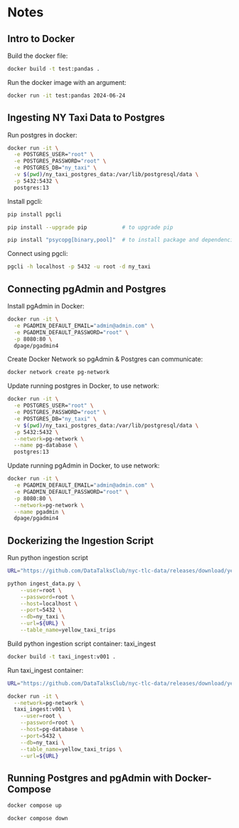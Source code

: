 # Notes


## Intro to Docker

Build the docker file:

```bash
docker build -t test:pandas .
```

Run the docker image with an argument:

```bash
docker run -it test:pandas 2024-06-24
```


## Ingesting NY Taxi Data to Postgres

Run postgres in docker:

```bash
docker run -it \
  -e POSTGRES_USER="root" \
  -e POSTGRES_PASSWORD="root" \
  -e POSTGRES_DB="ny_taxi" \
  -v $(pwd)/ny_taxi_postgres_data:/var/lib/postgresql/data \
  -p 5432:5432 \
  postgres:13
```

Install pgcli: 

```bash
pip install pgcli

pip install --upgrade pip           # to upgrade pip

pip install "psycopg[binary,pool]"  # to install package and dependencies
```

Connect using pgcli:

```bash
pgcli -h localhost -p 5432 -u root -d ny_taxi
```


## Connecting pgAdmin and Postgres

Install pgAdmin in Docker:

```bash
docker run -it \
  -e PGADMIN_DEFAULT_EMAIL="admin@admin.com" \
  -e PGADMIN_DEFAULT_PASSWORD="root" \
  -p 8080:80 \
  dpage/pgadmin4
```

Create Docker Network so pgAdmin & Postgres can communicate:

```bash
docker network create pg-network
```

Update running postgres in Docker, to use network:

```bash
docker run -it \
  -e POSTGRES_USER="root" \
  -e POSTGRES_PASSWORD="root" \
  -e POSTGRES_DB="ny_taxi" \
  -v $(pwd)/ny_taxi_postgres_data:/var/lib/postgresql/data \
  -p 5432:5432 \
  --network=pg-network \
  --name pg-database \
  postgres:13
```

Update running pgAdmin in Docker, to use network:

```bash
docker run -it \
  -e PGADMIN_DEFAULT_EMAIL="admin@admin.com" \
  -e PGADMIN_DEFAULT_PASSWORD="root" \
  -p 8080:80 \
  --network=pg-network \
  --name pgadmin \
  dpage/pgadmin4
```


## Dockerizing the Ingestion Script

Run python ingestion script

```bash
URL="https://github.com/DataTalksClub/nyc-tlc-data/releases/download/yellow/yellow_tripdata_2021-01.csv.gz"

python ingest_data.py \
    --user=root \
    --password=root \
    --host=localhost \
    --port=5432 \
    --db=ny_taxi \
    --url=${URL} \
    --table_name=yellow_taxi_trips
```

Build python ingestion script container: taxi_ingest

```bash
docker build -t taxi_ingest:v001 .
```

Run taxi_ingest container:

```bash
URL="https://github.com/DataTalksClub/nyc-tlc-data/releases/download/yellow/yellow_tripdata_2021-01.csv.gz"

docker run -it \
  --network=pg-network \
  taxi_ingest:v001 \
    --user=root \
    --password=root \
    --host=pg-database \
    --port=5432 \
    --db=ny_taxi \
    --table_name=yellow_taxi_trips \
    --url=${URL}
```

## Running Postgres and pgAdmin with Docker-Compose

```bash
docker compose up
```

```bash
docker compose down
```
